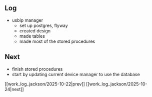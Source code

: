 ## Log
- usbip manager
	- set up postgres, flyway
	- created design
	- made tables
	- made most of the stored procedures 
## Next
- finish stored procedures
- start by updating current device manager to use the database

[[work_log_jackson/2025-10-22|prev]] [[work_log_jackson/2025-10-24|next]]
